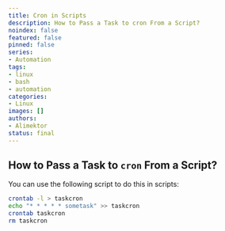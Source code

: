 ```yaml
---
title: Cron in Scripts
description: How to Pass a Task to cron From a Script?
noindex: false
featured: false
pinned: false
series:
- Automation
tags:
- linux
- bash
- automation
categories:
- Linux
images: []
authors:
- Alimektor
status: final
---
```



## How to Pass a Task to `cron` From a Script? ##

You can use the following script to do this in scripts:

```bash
crontab -l > taskcron
echo "* * * * * sometask" >> taskcron
crontab taskcron
rm taskcron
```
